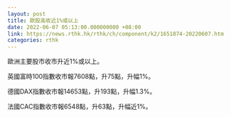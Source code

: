 ```yaml
---
layout: post
title: 歐股高收近1%或以上
date: 2022-06-07 05:13:00.000000000 +08:00
link: https://news.rthk.hk/rthk/ch/component/k2/1651874-20220607.htm
categories: rthk
---
```


歐洲主要股市收市升近1%或以上。

英國富時100指數收市報7608點，升75點，升幅1%。

德國DAX指數收市報14653點，升193點，升幅1.3%。

法國CAC指數收市報6548點，升63點，升幅近1%。
